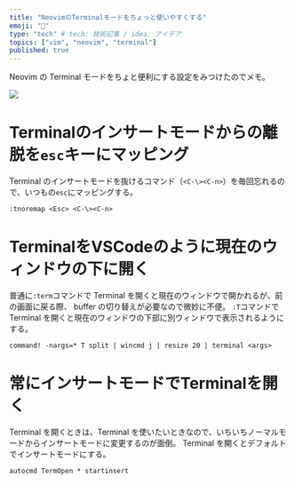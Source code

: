 ```yaml
---
title: "NeovimのTerminalモードをちょっと使いやすくする"
emoji: "🏴"
type: "tech" # tech: 技術記事 / idea: アイデア
topics: ["vim", "neovim", "terminal"]
published: true
---
```


Neovim の Terminal モードをちょと便利にする設定をみつけたのでメモ。

![](https://i.gyazo.com/a1f4636120909eb8b313370f18e7ad2d.gif=500x)

# Terminalのインサートモードからの離脱を`esc`キーにマッピング

Terminal のインサートモードを抜けるコマンド（`<C-\><C-n>`）を毎回忘れるので、いつもの`esc`にマッピングする。

```vim:.config/nvim/init.vim
:tnoremap <Esc> <C-\><C-n>
```

# TerminalをVSCodeのように現在のウィンドウの下に開く

普通に`:term`コマンドで Terminal を開くと現在のウィンドウで開かれるが、前の画面に戻る際、 buffer の切り替えが必要なので微妙に不便。
`:T`コマンドで Terminal を開くと現在のウィンドウの下部に別ウィンドウで表示されるようにする。

```vim:config/nvim/init.vim
command! -nargs=* T split | wincmd j | resize 20 | terminal <args>
```

# 常にインサートモードでTerminalを開く

Terminal を開くときは、Terminal を使いたいときなので、いちいちノーマルモードからインサートモードに変更するのが面倒。
Terminal を開くとデフォルトでインサートモードにする。

```vim:config/nvim/init.vim
autocmd TermOpen * startinsert
```